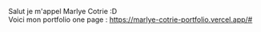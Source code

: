Salut je m'appel Marlye Cotrie :D</br>
Voici mon portfolio one page : https://marlye-cotrie-portfolio.vercel.app/#
<!---
MarlyeCte/MarlyeCte is a ✨ special ✨ repository because its `README.md` (this file) appears on your GitHub profile.
You can click the Preview link to take a look at your changes.
--->
